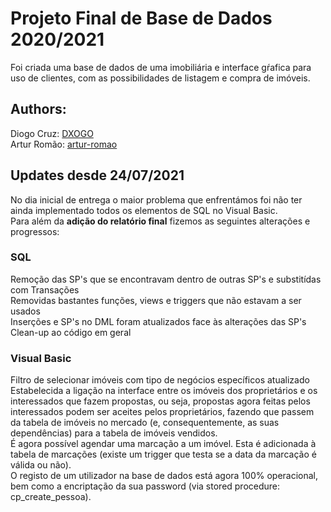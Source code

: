 # Projeto Final de Base de Dados 2020/2021

Foi criada uma base de dados de uma imobiliária e interface gŕafica para uso de clientes, com as possibilidades de listagem e compra de imóveis.

## Authors: 
Diogo Cruz: [DXOGO](https://www.github.com/DXOGO)  
Artur Romão: [artur-romao](https://www.github.com/artur-romao)

## Updates desde 24/07/2021
No dia inicial de entrega o maior problema que enfrentámos foi não ter ainda implementado todos os elementos de SQL no Visual Basic.  
Para além da **adição do relatório final** fizemos as seguintes alterações e progressos:

### SQL
Remoção das SP's que se encontravam dentro de outras SP's e substitídas com Transações  
Removidas bastantes funções, views e triggers que não estavam a ser usados  
Inserções e SP's no DML foram atualizados face às alterações das SP's   
Clean-up ao código em geral

### Visual Basic
Filtro de selecionar imóveis com tipo de negócios específicos atualizado  
Estabelecida a ligação na interface entre os imóveis dos proprietários e os interessados que fazem propostas, ou seja, propostas agora feitas pelos interessados podem ser aceites pelos proprietários, fazendo que passem da tabela de imóveis no mercado (e, consequentemente, as suas dependências) para a tabela de imóveis vendidos.  
É agora possível agendar uma marcação a um imóvel. Esta é adicionada à tabela de marcações (existe um trigger que testa se a data da marcação é válida ou não).   
O registo de um utilizador na base de dados está agora 100% operacional, bem como a encriptação da sua password (via stored procedure: cp_create_pessoa).


